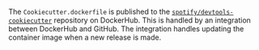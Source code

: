 The `Cookiecutter.dockerfile` is published to the
[`spotify/devtools-cookiecutter`](https://hub.docker.com/repository/docker/spotify/devtools-cookiecutter)
repository on DockerHub. This is handled by an integration between DockerHub and GitHub.
The integration handles updating the container image when a new release is made.
